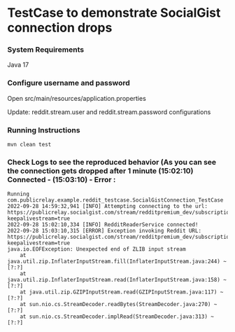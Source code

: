 # TestCase to demonstrate SocialGist connection drops

### System Requirements
Java 17

### Configure username and password
Open src/main/resources/application.properties

Update: reddit.stream.user and reddit.stream.password configurations

### Running Instructions
```console
mvn clean test
```

### Check Logs to see the reproduced behavior (As you can see the connection gets dropped after 1 minute (15:02:10) Connected - (15:03:10) - Error :
```
Running com.publicrelay.example.reddit_testcase.SocialGistConnection_TestCase
2022-09-28 14:59:32,941 [INFO] Attempting connecting to the url: https://publicrelay.socialgist.com/stream/redditpremium_dev/subscription/main/part/1/data.json?keepalivestream=true
2022-09-28 15:02:10,334 [INFO] RedditReaderService connected!
2022-09-28 15:03:10,315 [ERROR] Exception invoking Reddit URL: https://publicrelay.socialgist.com/stream/redditpremium_dev/subscription/main/part/1/data.json?keepalivestream=true
java.io.EOFException: Unexpected end of ZLIB input stream
    at java.util.zip.InflaterInputStream.fill(InflaterInputStream.java:244) ~[?:?]
    at java.util.zip.InflaterInputStream.read(InflaterInputStream.java:158) ~[?:?]
    at java.util.zip.GZIPInputStream.read(GZIPInputStream.java:117) ~[?:?]
    at sun.nio.cs.StreamDecoder.readBytes(StreamDecoder.java:270) ~[?:?]
    at sun.nio.cs.StreamDecoder.implRead(StreamDecoder.java:313) ~[?:?]
```
